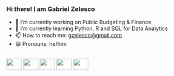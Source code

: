 ### Hi there! I am Gabriel Zelesco

- 🔭 I’m currently working on Public Budgeting & Finance
- 🌱 I’m currently learning Python, R and SQL for Data Analytics
- 📫 How to reach me: gzelesco@gmail.com
- 😄 Pronouns: he/him

<div style="display: inline_bloc"><br>
  <img align="center" alt "gzel-Python" height="30" width="40" src="https://cdn.jsdelivr.net/gh/devicons/devicon/icons/python/python-original.svg">
  <img align="center" alt "gzel-R" height="30" width="40" src="https://cdn.jsdelivr.net/gh/devicons/devicon/icons/r/r-original.svg">
  <img align="center" alt "gzel-SQLite" height="30" width="40" src="https://cdn.jsdelivr.net/gh/devicons/devicon/icons/sqlite/sqlite-original.svg">
  <img align="center" alt "gzel-HTML" height="30" width="40" src="https://cdn.jsdelivr.net/gh/devicons/devicon/icons/html5/html5-original.svg">
  <img align="center" alt "gzel-CSS" height="30" width="40" src="https://cdn.jsdelivr.net/gh/devicons/devicon/icons/css3/css3-original.svg">
<div>
